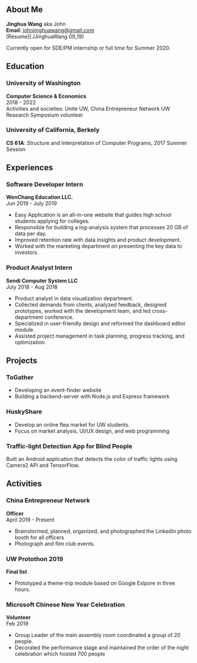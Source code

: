 ## About Me
**Jinghua Wang** aka John <br>
**Email**: johnjinghuawang@gmail.com<br>
[Resume](./JinghuaWang 09_19)<br>

Currently open for SDE/PM internship or full time for Summer 2020. 

## Education

### University of Washington
**Computer Science & Economics**<br>
2018 - 2022<br>
Activities and societies: Unite UW, China Entrepreneur Network UW Research Symposium volunteer

### University of California, Berkely
**CS 61A**: Structure and Interpretation of Computer Programs, 2017 Summer Session <br>

## Experiences

### Software Developer Intern
**WenChang Education LLC.**<br>
Jun 2019 - July 2019<br>
- Easy Application is an all-in-one website that guides high school students applying for colleges.
- Responsible for building a log-analysis system that processes 20 GB of data per day.
- Improved retention rate with data insights and product development.
- Worked with the marketing department on presenting the key data to investors. 

### Product Analyst Intern
**Sendi Computer System LLC** <br>
July 2018 - Aug 2018<br>
- Product analyst in data visualization department.
- Collected demands from clients, analyzed feedback, designed prototypes, worked with the development team, and led cross-department conference.
- Specialized in user-friendly design and reformed the dashboard editor module.
- Assisted project management in task planning, progress tracking, and optimization.

## Projects
### ToGather
- Developing an event-finder website
- Building a backend-server with Node.js and Express framework

### HuskyShare
- Develop an online flea market for UW students.
- Focus on market analysis, UI/UX design, and web programming

### Traffic-light Detection App for Blind People
Built an Android application that detects the color of traffic lights using Camera2 API and TensorFlow.

## Activities
### China Entrepreneur Network
**Officer**<br>
April 2019 - Present
- Brainstormed, planned, organized, and photographed the LinkedIn photo booth for all officers
- Photograph and film club events.

### UW Protothon 2019
**Final list**<br>
- Prototyped a theme-trip module based on Google Exlpore in three hours.

### Microsoft Chinese New Year Celebration 
**Volunteer**<br>
Feb 2019
- Group Leader of the main assembly room coordinated a group of 20 people.
- Decorated the performance stage and maintained the order of the night celebration which hosted 700 people

